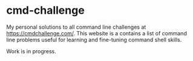 # cmd-challenge

My personal solutions to all command line challenges at https://cmdchallenge.com/.
This website is a contains a list of command line problems useful for learning and fine-tuning command shell skills.

Work is in progress.
